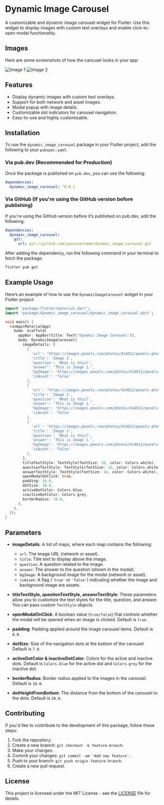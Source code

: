 # Dynamic Image Carousel

A customizable and dynamic image carousel widget for Flutter. Use this widget to display images with custom text overlays and enable click-to-open modal functionality.

## Images

Here are some screenshots of how the carousel looks in your app:

![Image 1](assets/screenshots/img1.png)
![Image 2](assets/screenshots/img2.png)

## Features

- Display dynamic images with custom text overlays.
- Support for both network and asset images.
- Modal popup with image details.
- Customizable dot indicators for carousel navigation.
- Easy-to-use and highly customizable.

## Installation

To use the `dynamic_image_carousel` package in your Flutter project, add the following to your `pubspec.yaml`:

### Via pub.dev (Recommended for Production)

Once the package is published on `pub.dev`, you can use the following:

```yaml
dependencies:
  dynamic_image_carousel: ^0.0.1  
````

### Via GitHub (If you're using the GitHub version before publishing)

If you're using the GitHub version before it’s published on pub.dev, add the following:

```yaml
dependencies:
  dynamic_image_carousel:
    git:
      url: git://github.com/yourusername/dynamic_image_carousel.git
```

After adding the dependency, run the following command in your terminal to fetch the package:

```bash
flutter pub get
```

## Example Usage

Here’s an example of how to use the `DynamicImageCarousel` widget in your Flutter project:

```dart
import 'package:flutter/material.dart';
import 'package:dynamic_image_carousel/dynamic_image_carousel.dart';

void main() {
  runApp(MaterialApp(
    home: Scaffold(
      appBar: AppBar(title: Text('Dynamic Image Carousel')),
      body: DynamicImageCarousel(
        imageDetails: [
          {
            'url': 'https://images.pexels.com/photos/414612/pexels-photo-414612.jpeg?cs=srgb&dl=pexels-souvenirpixels-414612.jpg&fm=jpg',
            'title': 'Image 1',
            'question': 'What is this?',
            'answer': 'This is Image 1.',
            'bgImage': 'https://images.pexels.com/photos/414612/pexels-photo-414612.jpeg?cs=srgb&dl=pexels-souvenirpixels-414612.jpg&fm=jpg',
            'isAsset': 'false'
          },
          {
            'url': 'https://images.pexels.com/photos/414612/pexels-photo-414612.jpeg?cs=srgb&dl=pexels-souvenirpixels-414612.jpg&fm=jpg',
            'title': 'Image 1',
            'question': 'What is this?',
            'answer': 'This is Image 1.',
            'bgImage': 'https://images.pexels.com/photos/414612/pexels-photo-414612.jpeg?cs=srgb&dl=pexels-souvenirpixels-414612.jpg&fm=jpg',
            'isAsset': 'false'
          },
          {
            'url': 'https://images.pexels.com/photos/414612/pexels-photo-414612.jpeg?cs=srgb&dl=pexels-souvenirpixels-414612.jpg&fm=jpg',
            'title': 'Image 1',
            'question': 'What is this?',
            'answer': 'This is Image 1.',
            'bgImage': 'https://images.pexels.com/photos/414612/pexels-photo-414612.jpeg?cs=srgb&dl=pexels-souvenirpixels-414612.jpg&fm=jpg',
            'isAsset': 'false'
          },
        ],
        titleTextStyle: TextStyle(fontSize: 20, color: Colors.white),
        questionTextStyle: TextStyle(fontSize: 16, color: Colors.white),
        answerTextStyle: TextStyle(fontSize: 14, color: Colors.white),
        openModalOnClick: true,
        padding: 16.0,
        dotSize: 10.0,
        activeDotColor: Colors.blue,
        inactiveDotColor: Colors.grey,
        borderRadius: 18.0,
      ),
    ),
  ));
}
```

## Parameters

* **imageDetails**: A list of maps, where each map contains the following:

  * `url`: The image URL (network or asset).
  * `title`: Title text to display above the image.
  * `question`: A question related to the image.
  * `answer`: The answer to the question (shown in the modal).
  * `bgImage`: A background image for the modal (network or asset).
  * `isAsset`: A flag (`'true'` or `'false'`) indicating whether the image and background image are assets.

* **titleTextStyle, questionTextStyle, answerTextStyle**: These parameters allow you to customize the text styles for the title, question, and answer. You can pass custom `TextStyle` objects.

* **openModalOnClick**: A boolean value (`true/false`) that controls whether the modal will be opened when an image is clicked. Default is `true`.

* **padding**: Padding applied around the image carousel items. Default is `8.0`.

* **dotSize**: Size of the navigation dots at the bottom of the carousel. Default is `7.0`.

* **activeDotColor & inactiveDotColor**: Colors for the active and inactive dots. Default is `Colors.blue` for the active dot and `Colors.grey` for the inactive dot.

* **borderRadius**: Border radius applied to the images in the carousel. Default is `18.0`.

* **dotHeightFromBottom**: The distance from the bottom of the carousel to the dots. Default is `20.0`.

## Contributing

If you'd like to contribute to the development of this package, follow these steps:

1. Fork the repository.
2. Create a new branch: `git checkout -b feature-branch`.
3. Make your changes.
4. Commit your changes: `git commit -am 'Add new feature'`.
5. Push to your branch: `git push origin feature-branch`.
6. Create a new pull request.

## License

This project is licensed under the MIT License - see the [LICENSE](LICENSE) file for details.
